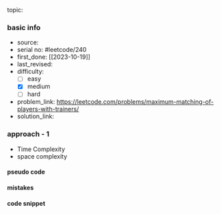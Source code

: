 topic:

### basic info
- source: 
- serial no: #leetcode/240 
- first_done: [[2023-10-19]]
- last_revised:
- difficulty:
	- [ ] easy
	- [x] medium
	- [ ] hard
- problem_link: https://leetcode.com/problems/maximum-matching-of-players-with-trainers/
- solution_link:

### approach - 1
- Time Complexity
- space complexity

#### pseudo code

#### mistakes

#### code snippet
```python

```